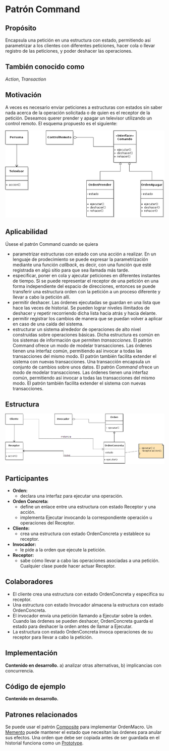 # Patrón Command

## Propósito

Encapsula una petición en una estructura con estado, permitiendo así parametrizar a los clientes con diferentes peticiones, hacer cola o llevar registro de las peticiones, y poder deshacer las operaciones.

## También conocido como

_Action_, _Transaction_

## Motivación

A veces es necesario enviar peticiones a estructuras con estados sin saber nada acerca de la operación solicitada o de quien es el receptor de la petición. Deseamos querer prender y apagar un televisor utilizando un control remoto. El esquema propuesto es el siguiente:

![](/assets/uml/ejemplos/command.png)

## Aplicabilidad

Úsese el patrón Command cuando se quiera

* parametrizar estructuras con estado con una acción a realizar. En un lenguaje de prodecimiento se puede expresar la parametrización mediante una función _callback_, es decir, con una función que esté registrada en algú sitio para que sea llamada más tarde.
* especificar, poner en cola y ajecutar peticiones en diferentes instantes de tiempo. Si se puede representar el receptor de una petición en una forma independiente del espacio de direcciones, entonces se puede transferir una estructura orden con la petición a un proceso diferente y llevar a cabo la petición allí.
* permitir deshacer. Las órdenes ejecutadas se guardan en una lista que hace las veces de historial. Se pueden lograr niveles ilimitados de deshacer y repetir recorriendo dicha lista hacia atrás y hacia delante.
* permitir registrar los cambios de manera que se puedan volver a aplicar en caso de una caída del sistema.
* estructurar un sistema alrededor de operaciones de alto nivel construidas sobre operaciones básicas. Dicha estructura es común en los sistemas de información que permiten *transacciones*. El patrón Command ofrece un modo de modelar transacciones. Las órdenes tienen una interfaz común, permitiendo así invocar a todas las transacciones del mismo modo. El patrón también facilita extender el sistema con nuevas transacciones. Una transacción encapsula un conjunto de cambios sobre unos datos. El patrón *Command* ofrece un modo de modelar transacciones. Las órdenes tienen una interfaz común, permitiendo así invocar a todas las transacciones del mismo modo. El patrón también facilita extender el sistema con nuevas transacciones.

## Estructura

![](/assets/uml/command.png)

## Participantes

* **Orden:**
  * declara una interfaz para ejecutar una operación.
* **Orden Concreta:**
  * define un enlace entre una estructura con estado Receptor y una acción.
  * implementa Ejecutar invocando la correspondiente operación u operaciones del Receptor.
* **Cliente:**
  * crea una estructura con estado OrdenConcreta y establece su receptor.
* **Invocador:**
  * le pide a la orden que ejecute la petición.
* **Receptor:**
  * sabe cómo llevar a cabo las operaciones asociadas a una petición. Cualquier clase puede hacer actuar Receptor.

## Colaboradores

* El cliente crea una estructura con estado OrdenConcreta y especifica su receptor.
* Una estructura con estado Invocador almacena la estructura con estado OrdenConcreta.
* El invocador envía una petición llamando a Ejecutar sobre la orden. Cuando las órdenes se pueden deshacer, OrdenConcreta guarda el estado para deshacer la orden antes de llamar a Ejecutar.
* La estructura con estado OrdenConcreta invoca operaciones de su receptor para llevar a cabo la petición.

## Implementación

**Contenido en desarrollo.** a) analizar otras alternativas, b) implicancias con concurrencia.

## Código de ejemplo

**Contenido en desarrollo.**

## Patrones relacionados

Se puede usar el patrón [Composite](/patrones/estructurales/composite.md) para implementar OrdenMacro.
Un [Memento](/patrones/comportamiento/memento.md) puede mantener el estado que necesitan las órdenes para anular sus efectos.
Una orden que debe ser copiada antes de ser guardada en el historial funciona como un [Prototype](/patrones/creacionales/prototype.md).
